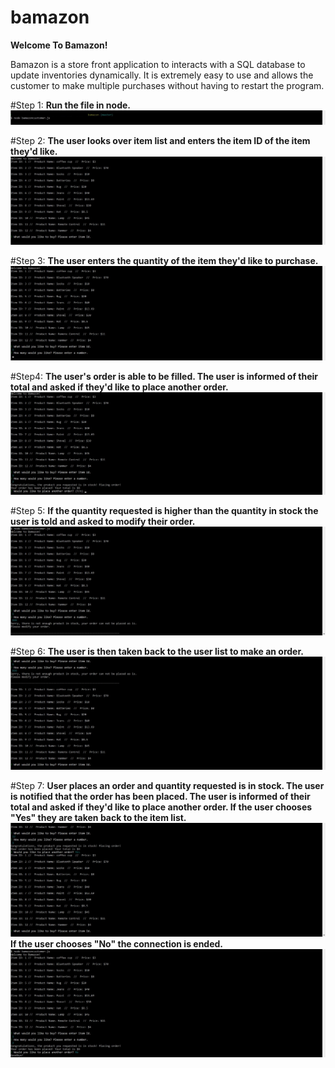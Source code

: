 # bamazon
**Welcome To Bamazon!**

Bamazon is a store front application to interacts with a SQL database to update inventories dynamically. It is extremely easy to use and allows the customer to make multiple purchases without having to restart the program.

#Step 1:
**Run the file in node.**
![](/images/start.jpg)

#Step 2:
**The user looks over item list and enters the item ID of the item they'd like.**
![](/images/itemlist.jpg)

#Step 3:
**The user enters the quantity of the item they'd like to purchase.**
![](/images/quan.jpg)

#Step4:
**The user's order is able to be filled. The user is informed of their total and asked if they'd like to place another order.**
![](/images/success.jpg)

#Step 5:
**If the quantity requested is higher than the quantity in stock the user is told and asked to modify their order.**
![](/images/fail.jpg)

#Step 6:
**The user is then taken back to the user list to make an order.**
![](/images/retry.jpg)

#Step 7:
**User places an order and quantity requested is in stock. The user is notified that the order has been placed. The user is informed of their total and asked if they'd like to place another order. If the user chooses "Yes" they are taken back to the item list.**
![](/images/anotherorder.jpg)
**If the user chooses "No" the connection is ended.**
![](/images/goodbye.jpg)